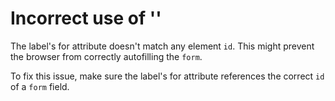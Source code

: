 # Incorrect use of  '<label for=FORM_ELEMENT>'

The label's for attribute doesn't match any element `id`. This might prevent the browser from correctly autofilling the `form`.

To fix this issue, make sure the label's for attribute references the correct `id` of a `form` field.

